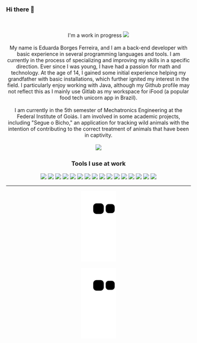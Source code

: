 ### Hi there 👋

<!--
**EduardaBorg/eduardaborg** is a ✨ _special_ ✨ repository because its `README.md` (this file) appears on your GitHub profile.

Here are some ideas to get you started:

- 🔭 I’m currently working on ...
- 🌱 I’m currently learning ...
- 👯 I’m looking to collaborate on ...
- 🤔 I’m looking for help with ...
- 💬 Ask me about ...
- 📫 How to reach me: ...
- 😄 Pronouns: ...
- ⚡ Fun fact: ...
-->


<br/>
<br/>

<div align="center">
    I'm a work in progress <img src="https://cdn-icons-png.flaticon.com/512/4803/4803405.png" width="13"/><br/><br/>My name is Eduarda Borges Ferreira, and I am a back-end developer with basic experience in several programming languages and tools. I am currently in the process of specializing and improving my skills in a specific direction. Ever since I was young, I have had a passion for math and technology. At the age of 14, I gained some initial experience helping my grandfather with basic installations, which further ignited my interest in the field. I particularly enjoy working with Java, although my Github profile may not reflect this as I mainly use Gitlab as my workspace for iFood (a popular food tech unicorn app in Brazil).
    <br/>
    <br/>
    I am currently in the 5th semester of Mechatronics Engineering at the Federal Institute of Goiás. I am involved in some academic projects, including "Segue o Bicho," an application for tracking wild animals with the intention of contributing to the correct treatment of animals that have been in captivity.</div>
<br/>

</div>
    
<div align="center">
    <a href="https://www.linkedin.com/in/eduardaborg/">
        <img src="https://img.shields.io/badge/LinkedIn-000?style=for-the-badge&logo=linkedin&logoColor=white"/>
    </a>
</div>

<div align="center">
    <h3 align="center">Tools I use at work</h3>
    <div display="flex">
        <img src="https://img.shields.io/badge/Java-ED8B00?style=for-the-badge&logo=java&logoColor=white" />
        <img src="https://img.shields.io/badge/C-00599C?style=for-the-badge&logo=c&logoColor=white" />
        <img src="https://img.shields.io/badge/Python-14354C?style=for-the-badge&logo=python&logoColor=white" />
        <img src="https://img.shields.io/badge/HTML-239120?style=for-the-badge&logo=html5&logoColor=white" />
        <img src="https://img.shields.io/badge/Kotlin-0095D5?&style=for-the-badge&logo=kotlin&logoColor=white" />
        <img src="https://img.shields.io/badge/MySQL-00000F?style=for-the-badge&logo=mysql&logoColor=white" />
        <img src="https://img.shields.io/badge/PostgreSQL-316192?style=for-the-badge&logo=postgresql&logoColor=white" />
        <img src="https://img.shields.io/badge/Amazon_AWS-232F3E?style=for-the-badge&logo=amazon-aws&logoColor=white" />
        <img src="https://img.shields.io/badge/Docker-2496ED?style=for-the-badge&logo=docker&logoColor=white" />
        <img src="https://img.shields.io/badge/kafka-231F20?style=for-the-badge&logo=Apache%20Kafka&logoColor=white" />
        <img src="https://img.shields.io/badge/Kubernetes-326DE6?style=for-the-badge&logo=kubernetes&logoColor=white" />
        <img src="https://img.shields.io/badge/Terraform-7B42BC?style=for-the-badge&logo=terraform&logoColor=white" />
        <img src="https://img.shields.io/badge/Git-E34F26?style=for-the-badge&logo=git&logoColor=white" />
        <img src="https://img.shields.io/badge/NewRelic-008C99?style=for-the-badge&logo=New%20Relic&logoColor=white" />
        <img src="https://img.shields.io/badge/Datadog-632CA6?style=for-the-badge&logo=Datadog&logoColor=white" />
        <img src="https://img.shields.io/badge/Databricks-FF3621?style=for-the-badge&logo=Databricks&logoColor=white" />


<br/>
<hr/>
      
   
</div>

<div align="center">
    <img src="https://github.com/eduardaborg/eduardaborg/blob/output/github-contribution-grid-snake.svg" />
</div>
    
![Snake animation](https://github.com/EduardaBorg/eduardaborg/blob/output/github-contribution-grid-snake.svg)
